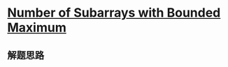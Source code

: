 # [Number of Subarrays with Bounded Maximum](https://leetcode.com/problems/number-of-subarrays-with-bounded-maximum/)

## 解题思路


